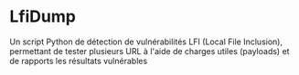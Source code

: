 # LfiDump
Un script Python de détection de vulnérabilités LFI (Local File Inclusion), permettant de tester plusieurs URL à l'aide de charges utiles (payloads) et de rapports les résultats vulnérables
